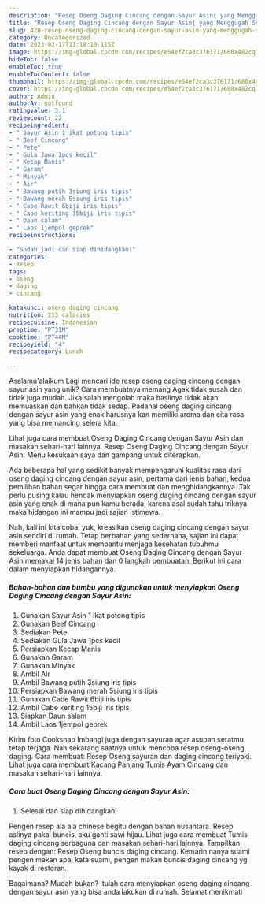 ```yaml
---
description: "Resep Oseng Daging Cincang dengan Sayur Asin{ yang Menggugah Selera"
title: "Resep Oseng Daging Cincang dengan Sayur Asin{ yang Menggugah Selera"
slug: 428-resep-oseng-daging-cincang-dengan-sayur-asin-yang-menggugah-selera
category: Uncategorized
date: 2023-02-17T11:18:10.115Z
image: https://img-global.cpcdn.com/recipes/e54ef2ca3c376171/680x482cq70/oseng-daging-cincang-dengan-sayur-asin-foto-resep-utama.jpg
hideToc: false
enableToc: true
enableTocContent: false
thumbnail: https://img-global.cpcdn.com/recipes/e54ef2ca3c376171/680x482cq70/oseng-daging-cincang-dengan-sayur-asin-foto-resep-utama.jpg
cover: https://img-global.cpcdn.com/recipes/e54ef2ca3c376171/680x482cq70/oseng-daging-cincang-dengan-sayur-asin-foto-resep-utama.jpg
author: Admin
authorAv: notfound
ratingvalue: 3.1
reviewcount: 22
recipeingredient:
- " Sayur Asin 1 ikat potong tipis"
- " Beef Cincang"
- " Pete"
- " Gula Jawa 1pcs kecil"
- " Kecap Manis"
- " Garam"
- " Minyak"
- " Air"
- " Bawang putih 3siung iris tipis"
- " Bawang merah 5siung iris tipis"
- " Cabe Rawit 6biji iris tipis"
- " Cabe keriting 15biji iris tipis"
- " Daun salam"
- " Laos 1jempol geprek"
recipeinstructions:

- "Sudah jadi dan siap dihidangkan!"
categories:
- Resep
tags:
- oseng
- daging
- cincang

katakunci: oseng daging cincang 
nutrition: 213 calories
recipecuisine: Indonesian
preptime: "PT31M"
cooktime: "PT44M"
recipeyield: "4"
recipecategory: Lunch

---
```



Asalamu'alaikum Lagi mencari ide resep oseng daging cincang dengan sayur asin yang unik? Cara membuatnya memang Agak tidak susah dan tidak juga mudah. Jika salah mengolah maka hasilnya tidak akan memuaskan dan bahkan tidak sedap. Padahal oseng daging cincang dengan sayur asin yang enak harusnya kan memiliki aroma dan cita rasa yang bisa memancing selera kita.


Lihat juga cara membuat Oseng Daging Cincang dengan Sayur Asin dan masakan sehari-hari lainnya. Resep Oseng Daging Cincang dengan Sayur Asin. Menu kesukaan saya dan gampang untuk diterapkan.

Ada beberapa hal yang sedikit banyak mempengaruhi kualitas rasa dari oseng daging cincang dengan sayur asin, pertama dari jenis bahan, kedua pemilihan bahan segar hingga cara membuat dan menghidangkannya. Tak perlu pusing kalau hendak menyiapkan oseng daging cincang dengan sayur asin yang enak di mana pun kamu berada, karena asal sudah tahu triknya maka hidangan ini mampu jadi sajian istimewa.


Nah, kali ini kita coba, yuk, kreasikan oseng daging cincang dengan sayur asin sendiri di rumah. Tetap berbahan yang sederhana, sajian ini dapat memberi manfaat untuk membantu menjaga kesehatan tubuhmu sekeluarga. Anda dapat membuat Oseng Daging Cincang dengan Sayur Asin memakai 14 jenis bahan dan 0 langkah pembuatan. Berikut ini cara dalam menyiapkan hidangannya.

<!--inarticleads1-->

##### Bahan-bahan dan bumbu yang digunakan untuk menyiapkan Oseng Daging Cincang dengan Sayur Asin:

1. Gunakan  Sayur Asin 1 ikat potong tipis
1. Gunakan  Beef Cincang
1. Sediakan  Pete
1. Sediakan  Gula Jawa 1pcs kecil
1. Persiapkan  Kecap Manis
1. Gunakan  Garam
1. Gunakan  Minyak
1. Ambil  Air
1. Ambil  Bawang putih 3siung iris tipis
1. Persiapkan  Bawang merah 5siung iris tipis
1. Gunakan  Cabe Rawit 6biji iris tipis
1. Ambil  Cabe keriting 15biji iris tipis
1. Siapkan  Daun salam
1. Ambil  Laos 1jempol geprek


Kirim foto Cooksnap Imbangi juga dengan sayuran agar asupan seratmu tetap terjaga. Nah sekarang saatnya untuk mencoba resep oseng-oseng daging. Cara membuat: Resep Oseng sayuran dan daging cincang teriyaki. Lihat juga cara membuat Kacang Panjang Tumis Ayam Cincang dan masakan sehari-hari lainnya. 

<!--inarticleads2-->

##### Cara buat Oseng Daging Cincang dengan Sayur Asin:


1. Selesai dan siap dihidangkan!

Pengen resep ala ala chinese begitu dengan bahan nusantara. Resep aslinya pakai buncis, aku ganti sawi hijau. Lihat juga cara membuat Tumis daging cincang serbaguna dan masakan sehari-hari lainnya. Tampilkan resep dengan: Resep Oseng buncis daging cincang. Kemarin nanya suami pengen makan apa, kata suami, pengen makan buncis daging cincang yg kayak di restoran. 

Bagaimana? Mudah bukan? Itulah cara menyiapkan oseng daging cincang dengan sayur asin yang bisa anda lakukan di rumah. Selamat menikmati
